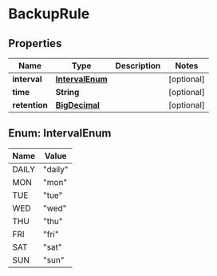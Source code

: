 
# BackupRule

## Properties
Name | Type | Description | Notes
------------ | ------------- | ------------- | -------------
**interval** | [**IntervalEnum**](#IntervalEnum) |  |  [optional]
**time** | **String** |  |  [optional]
**retention** | [**BigDecimal**](BigDecimal.md) |  |  [optional]


<a name="IntervalEnum"></a>
## Enum: IntervalEnum
Name | Value
---- | -----
DAILY | &quot;daily&quot;
MON | &quot;mon&quot;
TUE | &quot;tue&quot;
WED | &quot;wed&quot;
THU | &quot;thu&quot;
FRI | &quot;fri&quot;
SAT | &quot;sat&quot;
SUN | &quot;sun&quot;



